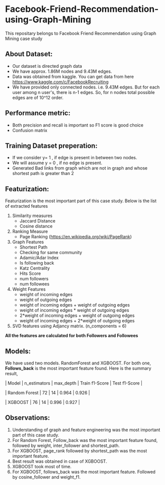 # Facebook-Friend-Recommendation-using-Graph-Mining
This repositary belongs to Facebook Friend Recommendation using Graph Mining case study

## About Dataset:
* Our dataset is directed graph data
* We have approx. 1.86M nodes and 9.43M edges.
* Data was obtained from kaggle. You can get data from here https://www.kaggle.com/c/FacebookRecruiting 
* We have provided only connected nodes. i.e. 9.43M edges. But for each user among n user's, there is n-1 edges. So, for n nodes total possible edges are of 10^12 order. 

## Performance metric:
* Both precision and recall is important so F1 score is good choice
* Confusion matrix

## Training Dataset preperation:
* If we consider y= 1 , if edge is present in between two nodes.
* We will assume y = 0 , if no edge is present.
* Generated Bad links from graph which are not in graph and whose shortest path is greater than 2

## Featurization:
Featurization is the most important part of this case study. Below is the list of extracted features
1. Similarity measures
   * Jaccard Distance
   * Cosine distance
2. Ranking Measure
   * Page Ranking (https://en.wikipedia.org/wiki/PageRank)
3. Graph Features
   * Shortest Path
   * Checking for same community
   * Adamic/Adar Index
   * Is following back
   * Katz Centrality
   * Hits Score
   * num followers
   * num followees
4. Weight Features
   * weight of incoming edges
   * weight of outgoing edges
   * weight of incoming edges + weight of outgoing edges
   * weight of incoming edges * weight of outgoing edges
   * 2*weight of incoming edges + weight of outgoing edges
   * weight of incoming edges + 2*weight of outgoing edges
5. SVD features using Adjancy matrix. (n_components = 6)


  
**All the features are calculated for both Followers and Followees**

## Models:

We have used two models. RandomForest and XGBOOST. For both one, **Follows_back** is the most important feature found.
Here is the summary result,


| Model         | n_estimators | max_depth | Train f1-Score | Test f1-Score |

| Random Forest | 72         |  14       | 0.964          |   0.926       |

| XGBOOST       | 76          |     14    |    0.996          |   0.927      |


## Observations:

1. Understanding of graph and feature engineering was the most important part of this case
study.
2. For Random Forest, Follow_back was the most important feature found, followed by weight,
inter_follower and shortest_path.
3. For XGBOOST, page_rank followed by shortest_path was the most important feature.
4. Best result was obtained in case of XGBOOST.
5. XGBOOST took most of time.
6. For XGBOOST, follows_back was the most important feature. Followed by cosine_follower
and weight_f1.
